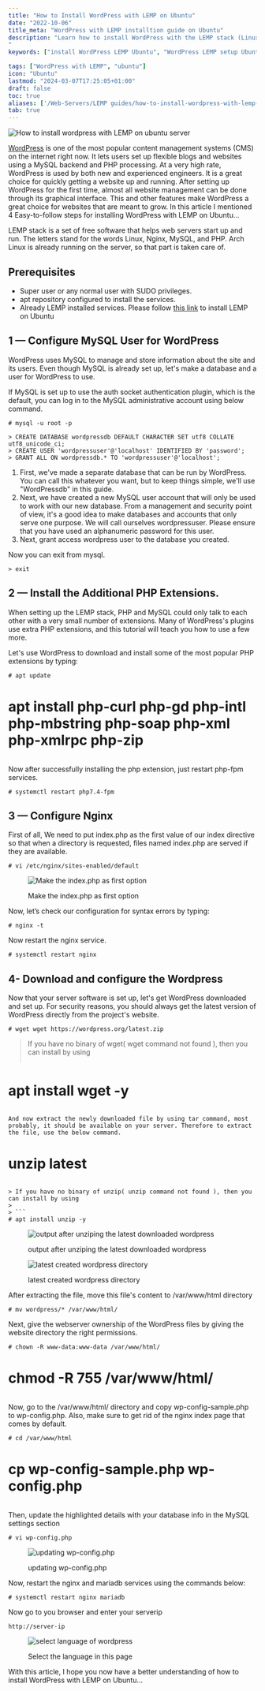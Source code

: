 ```yaml
---
title: "How to Install WordPress with LEMP on Ubuntu"
date: "2022-10-06"
title_meta: "WordPress with LEMP installtion guide on Ubuntu"
description: "Learn how to install WordPress with the LEMP stack (Linux, Nginx, MySQL, PHP) on Ubuntu with this comprehensive guide. Follow step-by-step instructions to set up a secure and efficient WordPress website using LEMP on your Ubuntu server.
"
keywords: ["install WordPress LEMP Ubuntu", "WordPress LEMP setup Ubuntu", "Ubuntu WordPress LEMP installation guide", "WordPress with LEMP stack Ubuntu", "WordPress installation tutorial Ubuntu", "LEMP stack setup for WordPress Ubuntu", "WordPress Ubuntu setup guide LEMP", "LEMP server for WordPress Ubuntu"]

tags: ["WordPress with LEMP", "ubuntu"]
icon: "Ubuntu"
lastmod: "2024-03-07T17:25:05+01:00"
draft: false
toc: true
aliases: ['/Web-Servers/LEMP guides/how-to-install-wordpress-with-lemp-on-ubuntu/']
tab: true
---
```


![How to install wordpress with LEMP on ubuntu server](images/How-to-install-wordpress-with-LEMP-on-ubuntu-server-1024x576.png)

[WordPress](https://wordpress.com/) is one of the most popular content management systems (CMS) on the internet right now. It lets users set up flexible blogs and websites using a MySQL backend and PHP processing. At a very high rate, WordPress is used by both new and experienced engineers. It is a great choice for quickly getting a website up and running. After setting up WordPress for the first time, almost all website management can be done through its graphical interface. This and other features make WordPress a great choice for websites that are meant to grow. In this article I mentioned 4 Easy-to-follow steps for installing WordPress with LEMP on Ubuntu...

LEMP stack is a set of free software that helps web servers start up and run. The letters stand for the words Linux, Nginx, MySQL, and PHP. Arch Linux is already running on the server, so that part is taken care of.

## Prerequisites

- Super user or any normal user with SUDO privileges.
- apt repository configured to install the services.
- Already LEMP installed services. Please follow [this link](https://utho.com/docs/tutorial/how-to-install-lemp-on-ubuntu-18-04/) to install LEMP on Ubuntu

## 1 — Configure MySQL User for WordPress

WordPress uses MySQL to manage and store information about the site and its users. Even though MySQL is already set up, let's make a database and a user for WordPress to use.

If MySQL is set up to use the auth socket authentication plugin, which is the default, you can log in to the MySQL administrative account using below command.

```
# mysql -u root -p 
```

```
> CREATE DATABASE wordpressdb DEFAULT CHARACTER SET utf8 COLLATE utf8_unicode_ci;  
> CREATE USER 'wordpressuser'@'localhost' IDENTIFIED BY 'password';  
> GRANT ALL ON wordpressdb.* TO 'wordpressuser'@'localhost';
```

1. First, we've made a separate database that can be run by WordPress. You can call this whatever you want, but to keep things simple, we'll use "WordPressdb" in this guide.
2. Next, we have created a new MySQL user account that will only be used to work with our new database. From a management and security point of view, it's a good idea to make databases and accounts that only serve one purpose. We will call ourselves wordpressuser. Please ensure that you have used an alphanumeric password for this user.
3. Next, grant access wordpress user to the database you created. 

Now you can exit from mysql.

```
> exit 
```

## 2 — Install the Additional PHP Extensions.

When setting up the LEMP stack, PHP and MySQL could only talk to each other with a very small number of extensions. Many of WordPress's plugins use extra PHP extensions, and this tutorial will teach you how to use a few more.

Let's use WordPress to download and install some of the most popular PHP extensions by typing:

```
# apt update  
```
# apt install php-curl php-gd php-intl php-mbstring php-soap php-xml php-xmlrpc php-zip 
```

```

Now after successfully installing the php extension, just restart php-fpm services.

```
# systemctl restart php7.4-fpm 
```

## 3 — Configure Nginx

First of all, We need to put index.php as the first value of our index directive so that when a directory is requested, files named index.php are served if they are available.

```
# vi /etc/nginx/sites-enabled/default 
```

<figure>

![Make the index.php as first option](images/image-245.png)

<figcaption>

Make the index.php as first option

</figcaption>

</figure>

Now, let’s check our configuration for syntax errors by typing:

```
# nginx -t 
```

Now restart the nginx service.

```
# systemctl restart nginx 
```

## 4- Download and configure the Wordpress

Now that your server software is set up, let's get WordPress downloaded and set up. For security reasons, you should always get the latest version of WordPress directly from the project's website.

```
# wget wget https://wordpress.org/latest.zip 
```

> If you have no binary of wget( wget command not found ), then you can install by using
> 
> ```
# apt install wget -y 
```

And now extract the newly downloaded file by using tar command, most probably, it should be available on your server. Therefore to extract the file, use the below command.

```
# unzip latest 
```

> If you have no binary of unzip( unzip command not found ), then you can install by using
> 
> ```
# apt install unzip -y 
```

<figure>

![output after unziping the latest downloaded wordpress](images/image-246-1024x450.png)

<figcaption>

output after unziping the latest downloaded wordpress

</figcaption>

</figure>

<figure>

![latest created wordpress directory](images/image-247-1024x23.png)

<figcaption>

latest created wordpress directory

</figcaption>

</figure>

After extracting the file, move this file's content to /var/www/html directory

```
# mv wordpress/* /var/www/html/
```

Next, give the webserver ownership of the WordPress files by giving the website directory the right permissions.

```
# chown -R www-data:www-data /var/www/html/  
```
# chmod -R 755 /var/www/html/
```

```

Now, go to the /var/www/html/ directory and copy wp-config-sample.php to wp-config.php. Also, make sure to get rid of the nginx index page that comes by default.

```
# cd /var/www/html  
```
# cp wp-config-sample.php wp-config.php 
```

```

Then, update the highlighted details with your database info in the MySQL settings section

```
# vi wp-config.php 
```

<figure>

![updating wp-config.php](images/image-253.png)

<figcaption>

updating wp-config.php

</figcaption>

</figure>

Now, restart the nginx and mariadb services using the commands below:

```
# systemctl restart nginx mariadb 
```

Now go to you browser and enter your serverip

```
http://server-ip
```

<figure>

![select language of wordpress](images/image-236.png)

<figcaption>

Select the language in this page

</figcaption>

</figure>

With this article, I hope you now have a better understanding of how to install WordPress with LEMP on Ubuntu...
